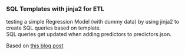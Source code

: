 ### SQL Templates with jinja2 for ETL

testing a simple Regression Model (with dummy data) by using jinja2 to create SQL queries based on template.  
SQL queries get updated when adding predictors to predictors.json.  

Based on [this blog post](https://multithreaded.stitchfix.com/blog/2017/07/06/one-weird-trick/)